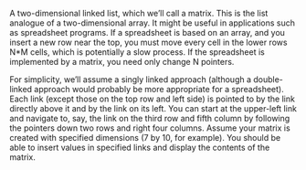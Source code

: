 
A two-dimensional linked list, which we’ll call a matrix. This is the list analogue of a two-dimensional array. It might be useful in applications such as spreadsheet programs. If a spreadsheet is based on an array, and you insert a new row near the top, you must move every cell in the lower rows N*M cells, which is potentially a slow process. If the spreadsheet is implemented by a matrix, you need only change N pointers.

For simplicity, we’ll assume a singly linked approach (although a double-linked approach would probably be more appropriate for a    spreadsheet). Each link (except those on the top row and left side) is pointed to by the link directly above it and by the link on its left. You can start at the upper-left link and navigate to, say, the link on the third row and fifth column by following the pointers down two rows and right four columns. Assume your matrix is created with specified dimensions (7 by 10, for example). You should be able to insert values in specified links and display the contents of the matrix.
